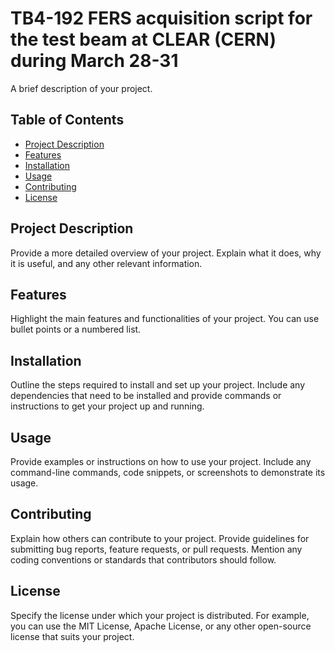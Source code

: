 # TB4-192 FERS acquisition script for the test beam at CLEAR (CERN) during March 28-31

A brief description of your project.

## Table of Contents

- [Project Description](#project-description)
- [Features](#features)
- [Installation](#installation)
- [Usage](#usage)
- [Contributing](#contributing)
- [License](#license)

## Project Description

Provide a more detailed overview of your project. Explain what it does, why it is useful, and any other relevant information.

## Features

Highlight the main features and functionalities of your project. You can use bullet points or a numbered list.

## Installation

Outline the steps required to install and set up your project. Include any dependencies that need to be installed and provide commands or instructions to get your project up and running.

## Usage

Provide examples or instructions on how to use your project. Include any command-line commands, code snippets, or screenshots to demonstrate its usage.

## Contributing

Explain how others can contribute to your project. Provide guidelines for submitting bug reports, feature requests, or pull requests. Mention any coding conventions or standards that contributors should follow.

## License

Specify the license under which your project is distributed. For example, you can use the MIT License, Apache License, or any other open-source license that suits your project.


